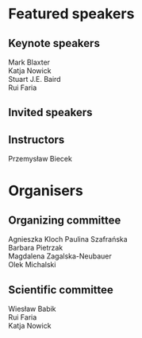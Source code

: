 # Featured speakers

## Keynote speakers

Mark Blaxter  
Katja Nowick  
Stuart J.E. Baird  
Rui Faria  

## Invited speakers


## Instructors
Przemysław Biecek

# Organisers


## Organizing committee

Agnieszka Kloch
Paulina Szafrańska  
Barbara Pietrzak  
Magdalena Zagalska-Neubauer  
Olek Michalski   

## Scientific committee
Wiesław Babik  
Rui Faria  
Katja Nowick  
